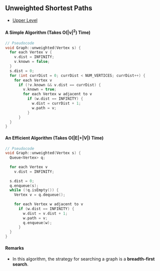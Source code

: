 ## Unweighted Shortest Paths

- [Upper Level](README.md)

#### A Simple Algorithm (Takes O(\|v\|<sup>2</sup>) Time)

```c++
// Pseudocode
void Graph::unweighted(Vertex s) {
  for each Vertex v {
    v.dist = INFINITY;
    v.known = false;
  }
  s.dist = 0;
  for (int currDist = 0; currDist < NUM_VERTICES; currDist++) {
    for each Vertex v
      if (!v.known && v.dist == currDist) {
        v.known = true;
        for each Vertex w adjacent to v
          if (w.dist == INFINITY) {
            w.dist = currDist + 1;
            w.path = v;
          }
      }
  }
}
```

#### An Efficient Algorithm (Takes O(|E|+|V|) Time)

```c++
// Pseudocode
void Graph::unweighted(Vertex s) {
  Queue<Vertex> q;
  
  for each Vertex v
    v.dist = INFINITY;
  
  s.dist = 0;
  q.enqueue(s);
  while (!q.isEmpty()) {
    Vertex v = q.dequeue();
    
    for each Vertex w adjacent to v
      if (w.dist == INFINITY) {
        w.dist = v.dist + 1;
        w.path = v;
        q.enqueue(w);
      }
  }
}
```

#### Remarks

- In this algorithm, the strategy for searching a graph is a **breadth-first search**.